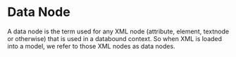 # Data Node 

A data node is the term used for any XML node (attribute, 
element, textnode or otherwise) that is used in a databound context. So when
XML is loaded into a model, we refer to those XML nodes 
as data nodes.